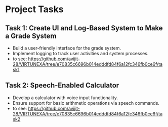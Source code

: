 # Project Tasks

## Task 1: Create UI and Log-Based System to Make a Grade System
- Build a user-friendly interface for the grade system.
- Implement logging to track user activities and system processes.
- to see: https://github.com/avijit-28/VIRTUNEXA/tree/e70835c6696b014edddfd84f6a12fc346fb0ce6f/task1
## Task 2: Speech-Enabled Calculator
- Develop a calculator with voice input functionality.
- Ensure support for basic arithmetic operations via speech commands.
- to see: https://github.com/avijit-28/VIRTUNEXA/tree/e70835c6696b014edddfd84f6a12fc346fb0ce6f/task2
